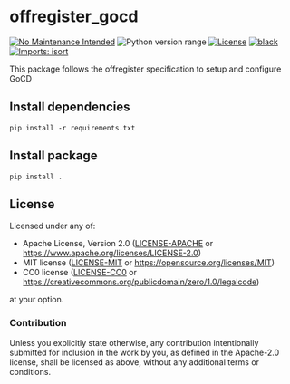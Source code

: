 offregister_gocd
================
[![No Maintenance Intended](http://unmaintained.tech/badge.svg)](http://unmaintained.tech)
![Python version range](https://img.shields.io/badge/python-2.7%20|%203.4%20|%203.5%20|%203.6%20|%203.7%20|%203.8%20|%203.9%20|%203.10%20|%203.11.0b5-blue.svg)
[![License](https://img.shields.io/badge/license-Apache--2.0%20OR%20MIT%20OR%20CC0-blue.svg)](https://opensource.org/licenses/Apache-2.0)
[![black](https://img.shields.io/badge/code%20style-black-000000.svg)](https://github.com/psf/black)
[![Imports: isort](https://img.shields.io/badge/%20imports-isort-%231674b1?style=flat&labelColor=ef8336)](https://pycqa.github.io/isort)

This package follows the offregister specification to setup and configure GoCD

## Install dependencies

    pip install -r requirements.txt

## Install package

    pip install .

## License

Licensed under any of:

- Apache License, Version 2.0 ([LICENSE-APACHE](LICENSE-APACHE) or <https://www.apache.org/licenses/LICENSE-2.0>)
- MIT license ([LICENSE-MIT](LICENSE-MIT) or <https://opensource.org/licenses/MIT>)
- CC0 license ([LICENSE-CC0](LICENSE-CC0) or <https://creativecommons.org/publicdomain/zero/1.0/legalcode>)

at your option.

### Contribution

Unless you explicitly state otherwise, any contribution intentionally submitted
for inclusion in the work by you, as defined in the Apache-2.0 license, shall be
licensed as above, without any additional terms or conditions.
